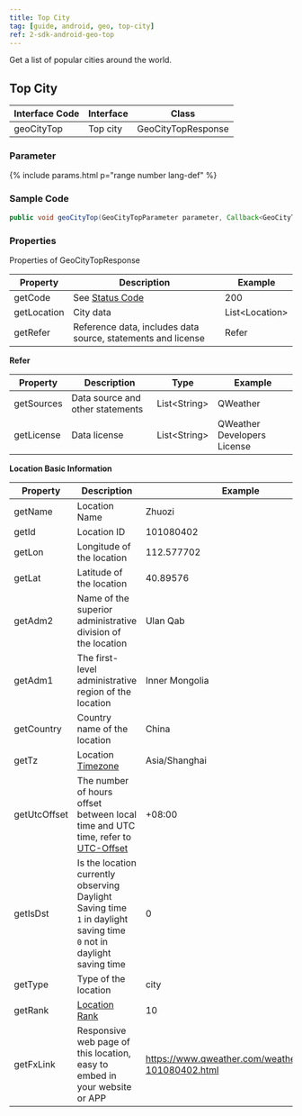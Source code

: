 ```yaml
---
title: Top City
tag: [guide, android, geo, top-city]
ref: 2-sdk-android-geo-top
---
```


Get a list of popular cities around the world.


## Top City

| Interface Code| Interface  | Class |
| ------------ | ------------- | ------- |
| geoCityTop| Top city  | GeoCityTopResponse |

### Parameter

{% include params.html p="range number lang-def" %}

### Sample Code

```java
public void geoCityTop(GeoCityTopParameter parameter, Callback<GeoCityTopResponse> callback);
```

### Properties

Properties of GeoCityTopResponse

| Property | Description | Example |
| --------------- | -------- | ------------------------ |
| getCode | See [Status Code](/en/docs/resource/status-code/) | 200 |
| getLocation | City data | List&lt;Location&gt; |
| getRefer | Reference data, includes data source, statements and license | Refer |


**Refer**

| Property | Description  |  Type |  Example  |
| ---------- | ----------- | ------------------ | ------------ |
| getSources | Data source and other statements  | List&lt;String&gt; | QWeather     |
| getLicense | Data license     | List&lt;String&gt; | QWeather Developers License |


**Location Basic Information**

| Property | Description | Example |
| ------------ | ------------- | ------------- |
| getName | Location Name | Zhuozi |
| getId | Location ID | 101080402 |
| getLon | Longitude of the location | 112.577702 |
| getLat | Latitude of the location| 40.89576 |
| getAdm2 | Name of the superior administrative division of the location | Ulan Qab |
| getAdm1 | The first-level administrative region of the location | Inner Mongolia |
| getCountry | Country name of the location | China |
| getTz | Location [Timezone](/en/docs/resource/glossary/#timezone) | Asia/Shanghai |
| getUtcOffset | The number of hours offset between local time and UTC time, refer to [UTC-Offset](/en/docs/resource/glossary/#utc-offset) | +08:00 |
| getIsDst | Is the location currently observing Daylight Saving time<br />`1` in daylight saving time <br /> `0` not in daylight saving time | 0 |
| getType | Type of the location | city |
| getRank | [Location Rank](/en/docs/resource/glossary/#rank) | 10 |
| getFxLink | Responsive web page of this location, easy to embed in your website or APP | https://www.qweather.com/weather/zhuozi-101080402.html |
